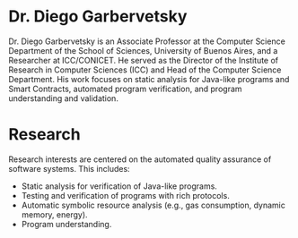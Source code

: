 # Dr. Diego Garbervetsky

Dr. Diego Garbervetsky is an Associate Professor at the Computer Science Department of the School of Sciences, University of Buenos Aires, and a Researcher at ICC/CONICET. He served  as the Director of the Institute of Research in Computer Sciences (ICC) and Head of the Computer Science Department. His work focuses on static analysis for Java-like programs and Smart Contracts, automated program verification, and program understanding and validation.

# Research

Research interests are centered on the automated quality assurance of software systems. This includes:
- Static analysis for verification of Java-like programs.
- Testing and verification of programs with rich protocols.
- Automatic symbolic resource analysis (e.g., gas consumption, dynamic memory, energy).
- Program understanding.


